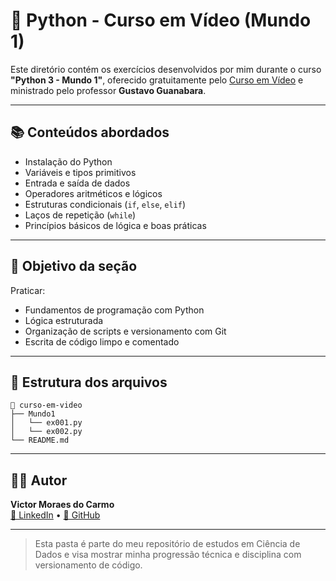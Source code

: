 # 🐍 Python - Curso em Vídeo (Mundo 1)

Este diretório contém os exercícios desenvolvidos por mim durante o curso **"Python 3 - Mundo 1"**, oferecido gratuitamente pelo [Curso em Vídeo](https://www.cursoemvideo.com/) e ministrado pelo professor **Gustavo Guanabara**.

---

## 📚 Conteúdos abordados

- Instalação do Python
- Variáveis e tipos primitivos
- Entrada e saída de dados
- Operadores aritméticos e lógicos
- Estruturas condicionais (`if`, `else`, `elif`)
- Laços de repetição (`while`)
- Princípios básicos de lógica e boas práticas

---

## 🎯 Objetivo da seção

Praticar:
- Fundamentos de programação com Python
- Lógica estruturada
- Organização de scripts e versionamento com Git
- Escrita de código limpo e comentado

---

## 📂 Estrutura dos arquivos

```
📁 curso-em-video
├── Mundo1
│   └── ex001.py
│   └── ex002.py
└── README.md
```

---

## 🧑‍💻 Autor

**Victor Moraes do Carmo**  
[🔗 LinkedIn](https://www.linkedin.com/in/victor-carmo-729b0b35b/) • [🐙 GitHub](https://github.com/VictorCarmo99)

---

> Esta pasta é parte do meu repositório de estudos em Ciência de Dados e visa mostrar minha progressão técnica e disciplina com versionamento de código.
